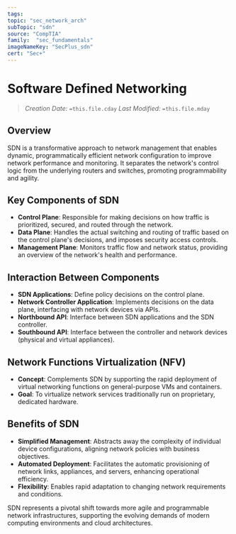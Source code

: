 ```yaml
---
tags:
topic: "sec_network_arch"
subTopic: "sdn"
source: "CompTIA"
family:  "sec_fundamentals"
imageNameKey: "SecPlus_sdn" 
cert: "Sec+"
---
```

# Software Defined Networking
> *Creation Date:* `=this.file.cday`
> *Last Modified:* `=this.file.mday`
## Overview
SDN is a transformative approach to network management that enables dynamic, programmatically efficient network configuration to improve network performance and monitoring. It separates the network's control logic from the underlying routers and switches, promoting programmability and agility.

## Key Components of SDN
- **Control Plane**: Responsible for making decisions on how traffic is prioritized, secured, and routed through the network.
- **Data Plane**: Handles the actual switching and routing of traffic based on the control plane's decisions, and imposes security access controls.
- **Management Plane**: Monitors traffic flow and network status, providing an overview of the network's health and performance.

## Interaction Between Components
- **SDN Applications**: Define policy decisions on the control plane.
- **Network Controller Application**: Implements decisions on the data plane, interfacing with network devices via APIs.
- **Northbound API**: Interface between SDN applications and the SDN controller.
- **Southbound API**: Interface between the controller and network devices (physical and virtual appliances).

## Network Functions Virtualization (NFV)
- **Concept**: Complements SDN by supporting the rapid deployment of virtual networking functions on general-purpose VMs and containers.
- **Goal**: To virtualize network services traditionally run on proprietary, dedicated hardware.

## Benefits of SDN
- **Simplified Management**: Abstracts away the complexity of individual device configurations, aligning network policies with business objectives.
- **Automated Deployment**: Facilitates the automatic provisioning of network links, appliances, and servers, enhancing operational efficiency.
- **Flexibility**: Enables rapid adaptation to changing network requirements and conditions.

SDN represents a pivotal shift towards more agile and programmable network infrastructures, supporting the evolving demands of modern computing environments and cloud architectures.


